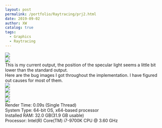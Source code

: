 ```yaml
---
layout: post
permalink: /portfolio/Raytracing/prj2.html
date: 2019-09-02
author: XW
catalog: true
tags:
  - Graphics
  - Raytracing
---
```



<div>
    <img src="{{site.url}}/portfolio/Raytracing/prj2.png" class="post-image" />
</div>

<div>
    <img src="{{site.url}}/portfolio/Raytracing/prj2Z.png" class="post-image" />
</div>

<div>
This is my current output, the position of the specular light seems a little bit lower than the standard output. 
</div>

<div>
Here are the bug images I got throughout the implementation. I have figured out causes for most of them.
</div>

<div>
    <img src="{{site.url}}/portfolio/Raytracing/prj2_BUG1_WrongColor.png" class="post-image" />
</div>
<div>
    <img src="{{site.url}}/portfolio/Raytracing/prj2_BUG2_WrongNormal.png" class="post-image" />
</div>
<div>
    <img src="{{site.url}}/portfolio/Raytracing/prj2_BUG3_WrongColor2.png" class="post-image" />
</div>
<div>
    <img src="{{site.url}}/portfolio/Raytracing/prj2_BUG4_WrongLight.png" class="post-image" />
</div>

<div>Render Time: 0.09s (Single Thread)</div>
<div>System Type: 64-bit OS, x64-based processor</div>
<div>Installed RAM: 32.0 GB(31.9 GB usable)</div>
<div>Processor: Intel(R) Core(TM) i7-9700K CPU @ 3.60 GHz</div>


